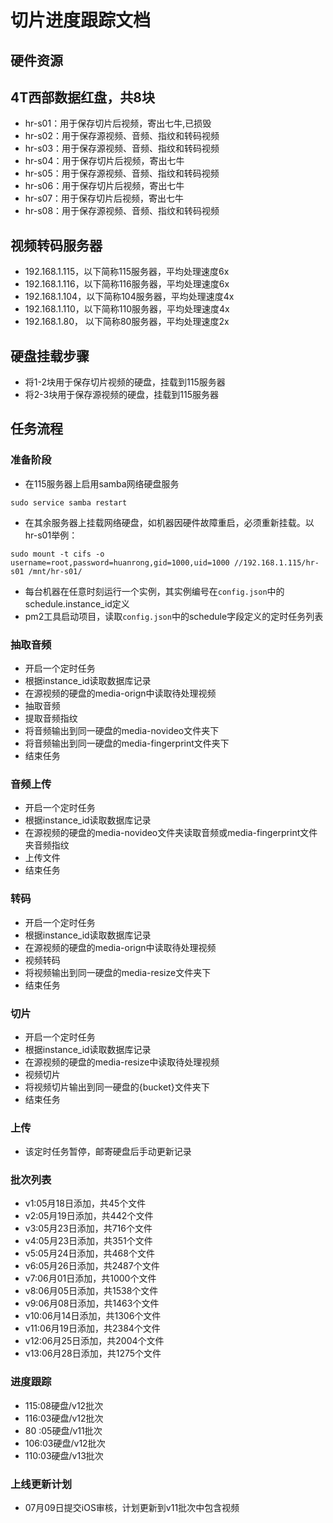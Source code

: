 # 切片进度跟踪文档

## 硬件资源

## 4T西部数据红盘，共8块

- hr-s01：用于保存切片后视频，寄出七牛,已损毁
- hr-s02：用于保存源视频、音频、指纹和转码视频
- hr-s03：用于保存源视频、音频、指纹和转码视频
- hr-s04：用于保存切片后视频，寄出七牛
- hr-s05：用于保存源视频、音频、指纹和转码视频
- hr-s06：用于保存切片后视频，寄出七牛
- hr-s07：用于保存切片后视频，寄出七牛
- hr-s08：用于保存源视频、音频、指纹和转码视频

## 视频转码服务器

- 192.168.1.115，以下简称115服务器，平均处理速度6x
- 192.168.1.116，以下简称116服务器，平均处理速度6x
- 192.168.1.104，以下简称104服务器，平均处理速度4x
- 192.168.1.110，以下简称110服务器，平均处理速度4x
- 192.168.1.80， 以下简称80服务器，平均处理速度2x

## 硬盘挂载步骤

- 将1-2块用于保存切片视频的硬盘，挂载到115服务器
- 将2-3块用于保存源视频的硬盘，挂载到115服务器


## 任务流程

### 准备阶段

- 在115服务器上启用samba网络硬盘服务

```
sudo service samba restart
```

- 在其余服务器上挂载网络硬盘，如机器因硬件故障重启，必须重新挂载。以hr-s01举例：

```
sudo mount -t cifs -o username=root,password=huanrong,gid=1000,uid=1000 //192.168.1.115/hr-s01 /mnt/hr-s01/
```

- 每台机器在任意时刻运行一个实例，其实例编号在```config.json```中的schedule.instance_id定义
- pm2工具启动项目，读取```config.json```中的schedule字段定义的定时任务列表

### 抽取音频

- 开启一个定时任务
- 根据instance_id读取数据库记录
- 在源视频的硬盘的media-orign中读取待处理视频
- 抽取音频
- 提取音频指纹
- 将音频输出到同一硬盘的media-novideo文件夹下
- 将音频输出到同一硬盘的media-fingerprint文件夹下
- 结束任务

### 音频上传

- 开启一个定时任务
- 根据instance_id读取数据库记录
- 在源视频的硬盘的media-novideo文件夹读取音频或media-fingerprint文件夹音频指纹
- 上传文件
- 结束任务

### 转码

- 开启一个定时任务
- 根据instance_id读取数据库记录
- 在源视频的硬盘的media-orign中读取待处理视频
- 视频转码
- 将视频输出到同一硬盘的media-resize文件夹下
- 结束任务

### 切片

- 开启一个定时任务
- 根据instance_id读取数据库记录
- 在源视频的硬盘的media-resize中读取待处理视频
- 视频切片
- 将视频切片输出到同一硬盘的{bucket}文件夹下
- 结束任务

### 上传

- 该定时任务暂停，邮寄硬盘后手动更新记录

### 批次列表

- v1:05月18日添加，共45个文件
- v2:05月19日添加，共442个文件
- v3:05月23日添加，共716个文件
- v4:05月23日添加，共351个文件
- v5:05月24日添加，共468个文件
- v6:05月26日添加，共2487个文件
- v7:06月01日添加，共1000个文件
- v8:06月05日添加，共1538个文件
- v9:06月08日添加，共1463个文件
- v10:06月14日添加，共1306个文件
- v11:06月19日添加，共2384个文件
- v12:06月25日添加，共2004个文件
- v13:06月28日添加，共1275个文件

### 进度跟踪

- 115:08硬盘/v12批次
- 116:03硬盘/v12批次
- 80 :05硬盘/v11批次
- 106:03硬盘/v12批次
- 110:03硬盘/v13批次

### 上线更新计划

- 07月09日提交iOS审核，计划更新到v11批次中包含视频
